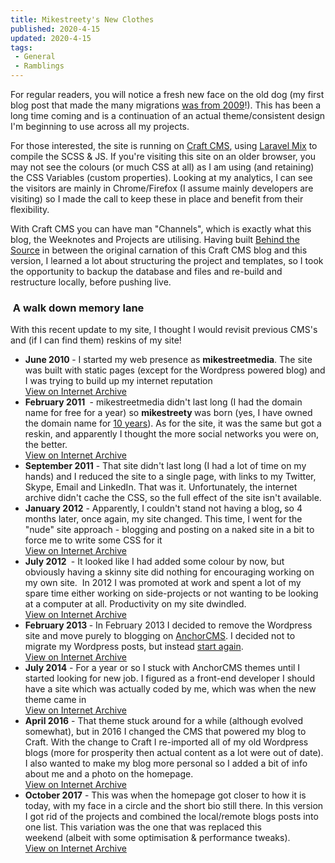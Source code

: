 ```yaml
---
title: Mikestreety's New Clothes
published: 2020-4-15
updated: 2020-4-15
tags:
 - General
 - Ramblings
---
```


<p>For regular readers, you will notice a fresh new face on the old dog (my first blog post that made the many migrations <a href="{entry:116@1:url}">was from 2009</a>!). This has been a long time coming and is a continuation of an actual theme/consistent design I'm beginning to use across all my projects.</p>
<p>For those interested, the site is running on <a href="https://craftcms.com/">Craft CMS</a>, using <a href="https://laravel-mix.com/">Laravel Mix</a> to compile the SCSS & JS. If you're visiting this site on an older browser, you may not see the colours (or much CSS at all) as I&nbsp;am using (and retaining) the CSS Variables (custom properties). Looking at my analytics, I can see the visitors are mainly in Chrome/Firefox (I&nbsp;assume mainly developers are visiting) so I&nbsp;made the call to keep these in place and benefit from their flexibility.</p>
<p>With Craft CMS you can have man "Channels", which is exactly what this blog, the Weeknotes and Projects are utilising. Having built <a href="https://www.behindthesource.co.uk/">Behind the Source</a> in between the original carnation of this Craft CMS blog and this version, I&nbsp;learned a lot about structuring the project and templates, so I&nbsp;took the opportunity to backup the database and files and re-build and restructure locally, before pushing live.</p>
<h3>&nbsp;A walk down memory lane</h3>
<p>With this recent update to my site, I&nbsp;thought I&nbsp;would revisit previous CMS's and (if I&nbsp;can find them) reskins of my site!</p>
<ul><li><strong>June 2010 </strong>-&nbsp;<strong></strong>I&nbsp;started my web presence as <strong>mikestreetmedia</strong>. The site was built with static pages (except for the Wordpress powered blog) and I was trying to build up my internet reputation<a href="https://web.archive.org/web/20100613231449/http://www.mikestreetmedia.com/"><br>View on Internet Archive<br></a></li><li><strong>February&nbsp;2011&nbsp;</strong> -&nbsp;mikestreetmedia didn't last long (I&nbsp;had the domain name for free for a year) so&nbsp;<strong>mikestreety&nbsp;</strong>was born (yes, I&nbsp;have owned the domain name for <a href="https://who.is/whois/mikestreety.co.uk">10 years</a>)<strong></strong>. As for the site, it was the same but&nbsp;got a reskin, and apparently I&nbsp;thought the more social networks you were on, the better.<br><a href="https://web.archive.org/web/20110210184427/http://www.mikestreety.co.uk/">View on Internet Archive<br></a></li><li><strong>September 2011</strong> - That site didn't last long (I&nbsp;had a lot of time on my hands) and I&nbsp;reduced the site to a single page, with links to my Twitter, Skype, Email and LinkedIn. That was it. Unfortunately,&nbsp;the internet archive didn't cache the CSS, so the full effect of the site isn't available.<strong><br></strong></li><li><strong>January 2012</strong> - Apparently, I&nbsp;couldn't stand not having a blog<strong>,&nbsp;</strong>so&nbsp;4 months later, once again, my site changed. This time, I went for the "nude" site approach - blogging and posting on a naked site in a bit to force me to write some CSS for it<a href="https://web.archive.org/web/20120128142942/http://www.mikestreety.co.uk/2012/01/whats-up-blog/"><br>View on Internet Archive<br></a></li><li><strong>July 2012&nbsp;</strong> - It looked like I&nbsp;had added some colour by now, but obviously having a skinny site did nothing for encouraging working on my own site.&nbsp; In 2012 I&nbsp;was promoted at work and spent a lot of my spare time either working on side-projects or not wanting to be looking at a computer at all. Productivity on my site dwindled.<br><a href="https://web.archive.org/web/20120701214058/http://www.mikestreety.co.uk/">View on Internet Archive</a><strong><br></strong></li><li><strong>February&nbsp;2013 </strong>- In February 2013 I decided to remove the Wordpress site and move purely to blogging on <a href="https://anchorcms.com/">AnchorCMS</a>. I&nbsp;decided not to migrate my Wordpress posts, but instead <a href="{entry:8@1:url}">start again</a>.<a href="https://web.archive.org/web/20130520231347/http://mikestreety.co.uk/"><br>View on Internet Archive<br></a></li><li><strong>July 2014</strong> - For a year or so I&nbsp;stuck with AnchorCMS themes until I started looking for new job. I figured as a front-end developer I should have a site which was actually coded by me, which was when the new theme came in<a href="https://web.archive.org/web/20140730224035/http://www.mikestreety.co.uk/"><br>View on Internet Archive<br></a></li><li><strong>April 2016</strong> - That theme stuck around for a while (although evolved somewhat), but in 2016 I&nbsp;changed the CMS that powered my blog to Craft. With the change to Craft I&nbsp;re-imported all of my old Wordpress blogs (more for prosperity then actual content as a lot were out of date). I also wanted to make my blog more personal so I&nbsp;added a bit of info about me and a photo on the homepage.<a href="https://web.archive.org/web/20161221073903/https://www.mikestreety.co.uk/"><br>View on Internet Archive<br></a></li><li><strong>October 2017</strong> - This was when the homepage got closer to how it is today, with my face in a circle and the short bio still there. In this version I got rid of the projects and combined the local/remote blogs posts into one list. This variation was the one that was replaced this weekend&nbsp;(albeit with some optimisation &&nbsp;performance tweaks).<strong><br></strong><a href="https://web.archive.org/web/20171022190215/https://www.mikestreety.co.uk/">View on Internet Archive</a><strong></strong><br><strong></strong></li></ul>